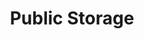 ---
title: "Public Storage"
url: /phoenix/public-storage-west-mcdowell-road/
shop: storage rental
---